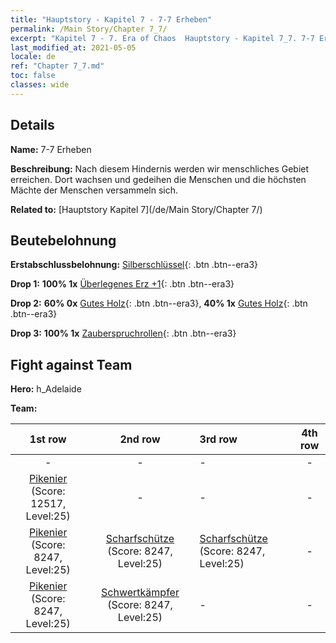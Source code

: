 ```yaml
---
title: "Hauptstory - Kapitel 7 - 7-7 Erheben"
permalink: /Main Story/Chapter 7_7/
excerpt: "Kapitel 7 - 7. Era of Chaos  Hauptstory - Kapitel 7_7. 7-7 Erheben"
last_modified_at: 2021-05-05
locale: de
ref: "Chapter 7_7.md"
toc: false
classes: wide
---
```


## Details

 **Name:** 7-7 Erheben

 **Beschreibung:** Nach diesem Hindernis werden wir menschliches Gebiet erreichen. Dort wachsen und gedeihen die Menschen und die höchsten Mächte der Menschen versammeln sich.

 **Related to:** [Hauptstory Kapitel 7](/de/Main Story/Chapter 7/)

## Beutebelohnung

 **Erstabschlussbelohnung:** [Silberschlüssel](/ItemsDE/con_693/){: .btn .btn--era3}

 **Drop 1:** **100% 1x** [Überlegenes Erz +1](/ItemsDE/mat_19/){: .btn .btn--era3}

 **Drop 2:** **60% 0x** [Gutes Holz](/ItemsDE/mat_13/){: .btn .btn--era3}, **40% 1x** [Gutes Holz](/ItemsDE/mat_13/){: .btn .btn--era3}

 **Drop 3:** **100% 1x** [Zauberspruchrollen](/ItemsDE/con_694/){: .btn .btn--era3}


## Fight against Team
 **Hero:** h_Adelaide

 **Team:**


  | 1st row | 2nd row | 3rd row | 4th row |
  |:----:|:----:|:----|:----:|
  | - | - | - | - |
  | [Pikenier](/de/units/Pikeman/) (Score: 12517, Level:25)  | - | - | - |
  | [Pikenier](/de/units/Pikeman/) (Score: 8247, Level:25)  | [Scharfschütze](/de/units/Marksman/) (Score: 8247, Level:25)  | [Scharfschütze](/de/units/Marksman/) (Score: 8247, Level:25)  | - |
  | [Pikenier](/de/units/Pikeman/) (Score: 8247, Level:25)  | [Schwertkämpfer](/de/units/Swordsman/) (Score: 8247, Level:25)  | - | - |


